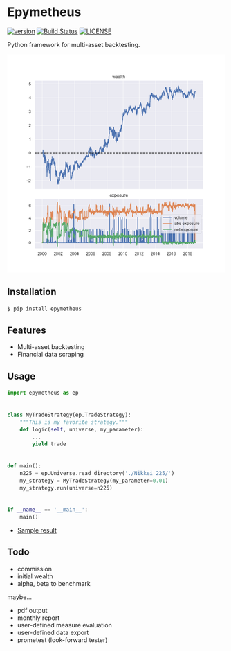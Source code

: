 # Epymetheus

[![version](https://img.shields.io/pypi/v/epymetheus.svg)](https://pypi.org/project/epymetheus/)
[![Build Status](https://travis-ci.org/simaki/epymetheus.svg?branch=master)](https://travis-ci.com/simaki/epymetheus)
[![LICENSE](https://img.shields.io/github/license/simaki/epymetheus)](LICENSE)

Python framework for multi-asset backtesting.

![wealth](./sample/SimpleMeanReversion/wealth.png)

## Installation

```sh
$ pip install epymetheus
```

## Features

- Multi-asset backtesting
- Financial data scraping

## Usage

```python
import epymetheus as ep


class MyTradeStrategy(ep.TradeStrategy):
    """This is my favorite strategy."""
    def logic(self, universe, my_parameter):
        ...
        yield trade


def main():
    n225 = ep.Universe.read_directory('./Nikkei 225/')
    my_strategy = MyTradeStrategy(my_parameter=0.01)
    my_strategy.run(universe=n225)


if __name__ == '__main__':
    main()
```

- [Sample result](https://github.com/simaki/epymetheus/blob/master/sample/SimpleMeanReversion/summary.md)

## Todo

- commission
- initial wealth
- alpha, beta to benchmark

maybe...
- pdf output
- monthly report
- user-defined measure evaluation
- user-defined data export
- prometest (look-forward tester)
